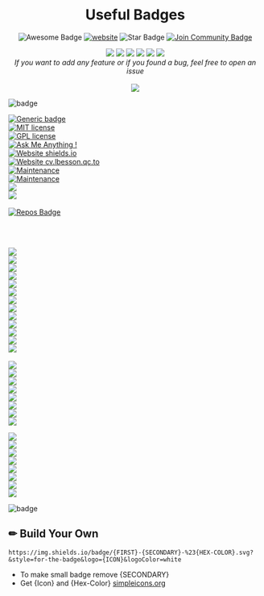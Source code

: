 <!--
<div align="center">  
<a href="https://github.com/clubgamma/Awesome-Flutter-Art/stargazers"><img src="https://img.shields.io/github/stars/rudrabarad/Medi-Consult?style=flat"/></a>
<a href="https://github.com/clubgamma/Awesome-Flutter-Art/network/members"><img src="https://img.shields.io/github/forks/rudrabarad/Medi-Consult?style=flat"/></a>
<a href="https://github.com/clubgamma/Awesome-Flutter-Art/pulls"><img src="https://img.shields.io/github/issues-pr/rudrabarad/Medi-Consult?style=flat?color=yellow"/></a>
<a href="https://github.com/clubgamma/Awesome-Flutter-Art/issues"><img src="https://img.shields.io/github/issues/rudrabarad/Medi-Consult?style=flat"/></a>
<a href="https://github.com/clubgamma/Awesome-Flutter-Art/graphs/contributors"><img src="https://img.shields.io/github/contributors/rudrabarad/Medi-Consult?color=orange"/></a>
<a href="https://github.com/clubgamma/Awesome-Flutter-Art/blob/master/LICENSE"><img src="https://img.shields.io/github/license/rudrabarad/Medi-Consult?color=1abc9c"/></a>
<br>
<i>If you want to add any feature or if you found a bug, feel free to open an issue</i><br><br>
<a href="https://github.com/clubgamma/Awesome-Flutter-Art/issues/new"><img src="https://img.shields.io/badge/Query-Ask_Us_Anything-red"/></a>
<br><br><br>
</div>
-->
<h1 align="center">Useful Badges</h1>
<div align="center">
<img src="https://cdn.rawgit.com/sindresorhus/awesome/d7305f38d29fed78fa85652e3a63e154dd8e8829/media/badge.svg" alt="Awesome Badge"/>
<a href="https://zzetao.github.io/awesome-github-profile/"><img src="https://img.shields.io/static/v1?label=&labelColor=505050&message=website&color=%230076D6&style=flat&logo=google-chrome&logoColor=%230076D6" alt="website"/></a>
<!-- <img src="http://hits.dwyl.com/abhisheknaiidu/awesome-github-profile-readme.svg" alt="Hits Badge"/> -->
<img src="https://img.shields.io/static/v1?label=%F0%9F%8C%9F&message=If%20Useful&style=style=flat&color=BC4E99" alt="Star Badge"/>
<a href="https://discord.gg/XTW52Kt"><img src="https://img.shields.io/discord/733027681184251937.svg?style=flat&label=Join%20Community&color=7289DA" alt="Join Community Badge"/></a><br>

<a href="https://github.com/clubgamma/Awesome-Flutter-Art/stargazers"><img src="https://img.shields.io/github/stars/rudrabarad/experiment?style=flat"/></a>
<a href="https://github.com/clubgamma/Awesome-Flutter-Art/network/members"><img src="https://img.shields.io/github/forks/rudrabarad/experiment?style=flat"/></a>
<a href="https://github.com/clubgamma/Awesome-Flutter-Art/pulls"><img src="https://img.shields.io/github/issues-pr/rudrabarad/experiment?style=flat?color=yellow"/></a>
<a href="https://github.com/clubgamma/Awesome-Flutter-Art/issues"><img src="https://img.shields.io/github/issues/rudrabarad/experiment?style=flat"/></a>
<a href="https://github.com/clubgamma/Awesome-Flutter-Art/graphs/contributors"><img src="https://img.shields.io/github/contributors/rudrabarad/experiment?color=orange"/></a>
<a href="https://github.com/clubgamma/Awesome-Flutter-Art/blob/master/LICENSE"><img src="https://img.shields.io/github/license/rudrabarad/experiment?color=1abc9c"/></a>
<br>
<i>If you want to add any feature or if you found a bug, feel free to open an issue</i><br><br>
<a href="https://github.com/clubgamma/Awesome-Flutter-Art/issues/new"><img src="https://img.shields.io/badge/Query-Ask_Me_Anything-red"/></a>

</div>

![badge](https://img.shields.io/endpoint?url=https://gist.githubusercontent.com/rudrabarad/ede1cf169c38ca8aed56b6ece631bfc8/raw/star.json)


[![Generic badge](https://img.shields.io/badge/<SUBJECT>-<STATUS>-<COLOR>.svg)](https://shields.io/)
<br>
[![MIT license](https://img.shields.io/badge/License-MIT-blue.svg)](https://lbesson.mit-license.org/)
<br>
[![GPL license](https://img.shields.io/badge/License-GPL-blue.svg)](http://perso.crans.org/besson/LICENSE.html)
<br>
[![Ask Me Anything !](https://img.shields.io/badge/Ask%20me-anything-1abc9c.svg)](https://GitHub.com/Naereen/ama)
<br>
[![Website shields.io](https://img.shields.io/website-up-down-green-red/http/shields.io.svg)](http://shields.io/)
<br>
[![Website cv.lbesson.qc.to](https://img.shields.io/website-up-down-green-red/http/cv.lbesson.qc.to.svg)](http://cv.lbesson.qc.to/)
<br>
[![Maintenance](https://img.shields.io/badge/Maintained%3F-yes-green.svg)](https://GitHub.com/Naereen/StrapDown.js/graphs/commit-activity)
<br>
[![Maintenance](https://img.shields.io/badge/Maintained%3F-no-red.svg)](https://bitbucket.org/lbesson/ansi-colors)
<br>
![](https://img.shields.io/badge/Customized-Badge-blue)
<br>
![](https://img.shields.io/badge/Left-Right-yellow)
<br>
<br>
[![Repos Badge](https://badges.pufler.dev/repos/rudrabarad)](https://badges.pufler.dev)

<br>
<br>
<!-- https://shields.io/ -->
<!-- ?style= flat/plastic/flat-square/for-the-badge/social -->
<!-- ?color=brightgreen/green/yellowgreen/yellow/orange/red/blue/lightgrey/success/important/critical/informational/inactive/blueviolet/ff69b4(pink)/9cf(skyblue) -->

![](https://img.shields.io/github/languages/count/rudrabarad/Medi-Consult?style=for-the-badge)
<br>
![](https://img.shields.io/github/languages/top/rudrabarad/medi-consult?color=#E0FFFF&style=flat)
<br>
![](https://img.shields.io/github/languages/code-size/rudrabarad/Medi-Consult)
<br>
![](https://img.shields.io/github/repo-size/rudrabarad/Medi-Consult)
<br>
![](https://img.shields.io/github/issues/rudrabarad/Medi-Consult)
<br>
![](https://img.shields.io/github/issues-pr/rudrabarad/Medi-Consult)
<br>
![](https://img.shields.io/github/followers/rudrabarad?style=social)
<br>
![](https://img.shields.io/github/forks/rudrabarad/Medi-Consult?style=social)
<br>
![](https://img.shields.io/github/stars/rudrabarad/Medi-Consult?style=social)
<br>
![](https://img.shields.io/github/watchers/rudrabarad/Medi-Consult?style=social)
<br>
![](https://img.shields.io/twitter/follow/rudraabarad?style=social)
<br>
![](https://img.shields.io/github/contributors/rudrabarad/Medi-Consult)
<br>
![](https://img.shields.io/github/last-commit/rudrabarad/Medi-Consult)
<br>
<br>
![](https://img.shields.io/badge/Whatsapp-%2325D366.svg?&style=flat&logo=whatsapp&logoColor=white)
<br>
![](https://img.shields.io/badge/Facebook-%231877F2.svg?&style=flat&logo=facebook&logoColor=white)
<br>
![](https://img.shields.io/badge/Instagram-%23E4405F.svg?&style=flat&logo=instagram&logoColor=white)
<br>
![](https://img.shields.io/badge/Twitter-%231DA1F2.svg?&style=flat&logo=twitter&logoColor=white)
<br>
![](https://img.shields.io/badge/LinkedIn-%230077B5.svg?&style=flat&logo=linkedin&logoColor=white)
<br>
![](https://img.shields.io/badge/Medium-%2312100E.svg?&style=flat&logo=medium&logoColor=white)
<br>
![](https://img.shields.io/badge/Youtube-%23FF0000.svg?&style=flat&logo=youtube&logoColor=white)
<br>
![](https://img.shields.io/badge/Behance-%231877F2.svg?&style=flat&logo=behance&logoColor=white)
<br>


![](https://img.shields.io/badge/Whatsapp-%2325D366.svg?&style=for-the-badge&logo=whatsapp&logoColor=white)
<br>
![](https://img.shields.io/badge/Facebook-%231877F2.svg?&style=for-the-badge&logo=facebook&logoColor=white)
<br>
![](https://img.shields.io/badge/Instagram-%23E4405F.svg?&style=for-the-badge&logo=instagram&logoColor=white)
<br>
![](https://img.shields.io/badge/Twitter-%231DA1F2.svg?&style=for-the-badge&logo=twitter&logoColor=white)
<br>
![](https://img.shields.io/badge/LinkedIn-%230077B5.svg?&style=for-the-badge&logo=linkedin&logoColor=white)
<br>
![](https://img.shields.io/badge/Medium-%2312100E.svg?&style=for-the-badge&logo=medium&logoColor=white)
<br>
![](https://img.shields.io/badge/Youtube-%23FF0000.svg?&style=for-the-badge&logo=youtube&logoColor=white)
<br>
![](https://img.shields.io/badge/Behance-%231877F2.svg?&style=for-the-badge&logo=behance&logoColor=white)
<br>

![badge](https://img.shields.io/endpoint?url=https://gist.githubusercontent.com/rudrabarad/2403bc384b5b39128ef35b0c0b9f7050/raw/try.json)

  


## ✏ Build Your Own

```
https://img.shields.io/badge/{FIRST}-{SECONDARY}-%23{HEX-COLOR}.svg?&style=for-the-badge&logo={ICON}&logoColor=white
```

- To make small badge remove {SECONDARY}
- Get {Icon} and {Hex-Color} [simpleicons.org](https://simpleicons.org/)
